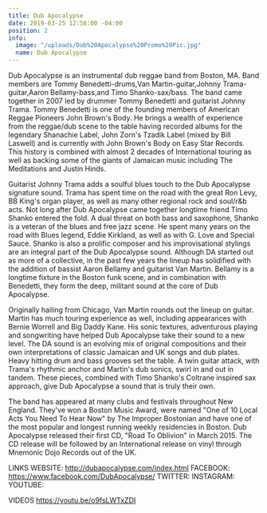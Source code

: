 ```yaml
---
title: Dub Apocalypse
date: 2019-03-25 12:58:00 -04:00
position: 2
info:
  image: "/uploads/Dub%20Apocalypse%20Promo%20Pic.jpg"
  name: Dub Apocalypse
---
```


Dub Apocalypse is an instrumental dub reggae band from Boston, MA. Band members are Tommy Benedetti-drums,Van Martin-guitar,Johnny Trama-guitar,Aaron Bellamy-bass,and Timo Shanko-sax/bass.  The band came together in 2007 led by drummer Tommy Benedetti and guitarist Johnny Trama.  Tommy Benedetti is one of the founding members of American Reggae Pioneers John Brown's Body.  He brings a wealth of experience from the reggae/dub scene to the table having recorded albums for the legendary Shanachie Label, John Zorn's Tzadik Label (mixed by Bill Laswell) and is currently with John Brown's Body on Easy Star Records.  This history is combined with almost 2 decades of International touring as well as backing some of the giants of Jamaican music including The Meditations and Justin Hinds.


Guitarist Johnny Trama adds a soulful blues touch to the Dub Apocalypse signature sound.  Trama has spent time on the road with the great Ron Levy, BB King's organ player, as well as many other regional rock and soul/r&b acts.  Not long after Dub Apocalypse came together longtime friend Timo Shanko entered the fold.  A dual threat on both bass and saxophone, Shanko is a veteran of the blues and free jazz scene.  He spent many years on the road with Blues legend, Eddie Kirkland, as well as with G. Love and Special Sauce.  Shanko is also a prolific composer and his improvisational stylings are an integral part of the Dub Apocalypse sound.  Although DA started out as more of a collective, in the past few years the lineup has solidified with the addition of bassist Aaron Bellamy and guitarist Van Martin.  Bellamy is a longtime fixture in the Boston funk scene, and in combination with Benedetti, they form the deep, militant sound at the core of Dub Apocalypse.


Originally hailing from Chicago, Van Martin rounds out the lineup on guitar.  Martin has much touring experience as well, including appearances with Bernie Worrell and Big Daddy Kane.  His sonic textures, adventurous playing and songwriting have helped Dub Apocalypse take their sound to a new level. The DA sound is an evolving mix of original compositions and their own interpretations of classic Jamaican and UK songs and dub plates.  Heavy hitting drum and bass grooves set the table.  A twin guitar attack, with Trama's rhythmic anchor and Martin's dub sonics, swirl in and out in tandem.  These pieces, combined with Timo Shanko's Coltrane inspired sax approach, give Dub Apocalypse a sound that is truly their own.


The band has appeared at many clubs and festivals throughout New England.  They've won a Boston Music Award, were named "One of 10 Local Acts You Need To Hear Now" by The Improper Bostonian and have one of the most popular and longest running weekly residencies in Boston.  Dub Apocalypse released their first CD, "Road To Oblivion" in March 2015.  The CD release will be followed by an International release on vinyl through Mnemonic Dojo Records out of the UK.

LINKS
WEBSITE: http://dubapocalypse.com/index.html
FACEBOOK: https://www.facebook.com/DubApocalypse/
TWITTER:
INSTAGRAM:
YOUTUBE:

VIDEOS
https://youtu.be/o9fsLWTxZDI